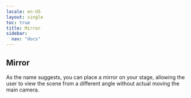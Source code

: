 ```yaml
---
locale: en-US
layout: single
toc: true
title: Mirror
sidebar:
  nav: "docs"
---
```


## Mirror
As the name suggests, you can place a mirror on your stage, allowing the user to view the scene from a different angle without actual moving the main camera. 
